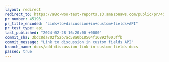 ```yaml
---
layout: redirect
redirect_to: https://a8c-woo-test-reports.s3.amazonaws.com/public/pr/45193/api/index.html
pr_number: 45193
pr_title_encoded: "Link+to+discussion+in+custom+fields+API"
pr_test_type: api
last_published: "2024-02-28 16:20:00 +0000"
commit_sha: 3bdc8da702f52b7ac58a0b18504f16892f003ffb
commit_message: "Link to discussion in custom fields API"
branch_name: docs/add-discussion-link-in-custom-fields-docs
passed: true
---
```

